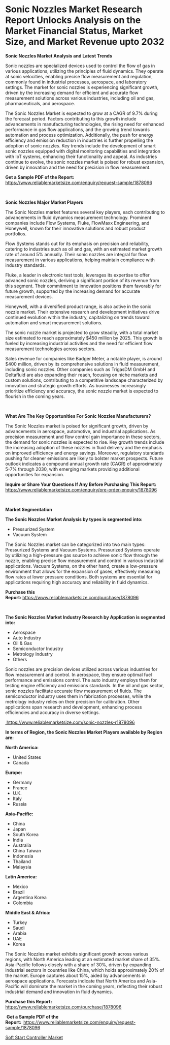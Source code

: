 <p><h1>Sonic Nozzles Market Research Report Unlocks Analysis on the Market Financial Status, Market Size, and Market Revenue upto 2032</h1></p><p><strong>Sonic Nozzles Market Analysis and Latest Trends</strong></p>
<p><p>Sonic nozzles are specialized devices used to control the flow of gas in various applications, utilizing the principles of fluid dynamics. They operate at sonic velocities, enabling precise flow measurement and regulation, commonly found in industrial processes, aerospace, and laboratory settings. The market for sonic nozzles is experiencing significant growth, driven by the increasing demand for efficient and accurate flow measurement solutions across various industries, including oil and gas, pharmaceuticals, and aerospace.</p><p>The Sonic Nozzles Market is expected to grow at a CAGR of 9.7% during the forecast period. Factors contributing to this growth include advancements in manufacturing technologies, the rising need for enhanced performance in gas flow applications, and the growing trend towards automation and process optimization. Additionally, the push for energy efficiency and emission reduction in industries is further propelling the adoption of sonic nozzles. Key trends include the development of smart sonic nozzles equipped with digital monitoring capabilities and integration with IoT systems, enhancing their functionality and appeal. As industries continue to evolve, the sonic nozzles market is poised for robust expansion, driven by innovation and the need for precision in flow measurement.</p></p>
<p><strong>Get a Sample PDF of the Report:&nbsp;</strong> <a href="https://www.reliablemarketsize.com/enquiry/request-sample/1878096?utm_campaign=1743&utm_medium=2&utm_source=Github&utm_content=ia&utm_term=23022025&utm_id=sonic-nozzles">https://www.reliablemarketsize.com/enquiry/request-sample/1878096</a></p>
<p>&nbsp;</p>
<p><strong>Sonic Nozzles Major Market Players</strong></p>
<p><p>The Sonic Nozzles market features several key players, each contributing to advancements in fluid dynamics measurement technology. Prominent companies include Flow Systems, Fluke, FlowMaxx Engineering, and Honeywell, known for their innovative solutions and robust product portfolios.</p><p>Flow Systems stands out for its emphasis on precision and reliability, catering to industries such as oil and gas, with an estimated market growth rate of around 5% annually. Their sonic nozzles are integral for flow measurement in various applications, helping maintain compliance with industry standards.</p><p>Fluke, a leader in electronic test tools, leverages its expertise to offer advanced sonic nozzles, deriving a significant portion of its revenue from this segment. Their commitment to innovation positions them favorably for future growth, supported by the increasing demand for accurate measurement devices.</p><p>Honeywell, with a diversified product range, is also active in the sonic nozzle market. Their extensive research and development initiatives drive continued evolution within the industry, capitalizing on trends toward automation and smart measurement solutions.</p><p>The sonic nozzle market is projected to grow steadily, with a total market size estimated to reach approximately $450 million by 2025. This growth is fueled by increasing industrial activities and the need for efficient flow measurement technologies across sectors.</p><p>Sales revenue for companies like Badger Meter, a notable player, is around $400 million, driven by its comprehensive solutions in fluid measurement, including sonic nozzles. Other companies such as TrigasDM GmbH and Deltafluid are also expanding their reach, focusing on niche markets and custom solutions, contributing to a competitive landscape characterized by innovation and strategic growth efforts. As businesses increasingly prioritize efficiency and accuracy, the sonic nozzle market is expected to flourish in the coming years.</p></p>
<p>&nbsp;</p>
<p><strong>What Are The Key Opportunities For Sonic Nozzles Manufacturers?</strong></p>
<p><p>The Sonic Nozzles market is poised for significant growth, driven by advancements in aerospace, automotive, and industrial applications. As precision measurement and flow control gain importance in these sectors, the demand for sonic nozzles is expected to rise. Key growth trends include the increasing adoption of these nozzles in fluid delivery and the emphasis on improved efficiency and energy savings. Moreover, regulatory standards pushing for cleaner emissions are likely to bolster market prospects. Future outlook indicates a compound annual growth rate (CAGR) of approximately 5-7% through 2030, with emerging markets providing additional opportunities for expansion.</p></p>
<p><strong>Inquire or Share Your Questions If Any Before Purchasing This Report:</strong> <a href="https://www.reliablemarketsize.com/enquiry/pre-order-enquiry/1878096?utm_campaign=1743&utm_medium=2&utm_source=Github&utm_content=ia&utm_term=23022025&utm_id=sonic-nozzles">https://www.reliablemarketsize.com/enquiry/pre-order-enquiry/1878096</a></p>
<p>&nbsp;</p>
<p><strong>Market Segmentation</strong></p>
<p><strong>The Sonic Nozzles Market Analysis by types is segmented into:</strong></p>
<p><ul><li>Pressurized System</li><li>Vacuum System</li></ul></p>
<p><p>The Sonic Nozzles market can be categorized into two main types: Pressurized Systems and Vacuum Systems. Pressurized Systems operate by utilizing a high-pressure gas source to achieve sonic flow through the nozzle, enabling precise flow measurement and control in various industrial applications. Vacuum Systems, on the other hand, create a low-pressure environment that allows for the expansion of gases, effectively measuring flow rates at lower pressure conditions. Both systems are essential for applications requiring high accuracy and reliability in fluid dynamics.</p></p>
<p><strong>Purchase this Report:&nbsp;</strong><a href="https://www.reliablemarketsize.com/purchase/1878096?utm_campaign=1743&utm_medium=2&utm_source=Github&utm_content=ia&utm_term=23022025&utm_id=sonic-nozzles">https://www.reliablemarketsize.com/purchase/1878096</a></p>
<p>&nbsp;</p>
<p><strong>The Sonic Nozzles Market Industry Research by Application is segmented into:</strong></p>
<p><ul><li>Aerospace</li><li>Auto Industry</li><li>Oil & Gas</li><li>Semiconductor Industry</li><li>Metrology Industry</li><li>Others</li></ul></p>
<p><p>Sonic nozzles are precision devices utilized across various industries for flow measurement and control. In aerospace, they ensure optimal fuel performance and emissions control. The auto industry employs them for testing engine efficiency and emissions standards. In the oil and gas sector, sonic nozzles facilitate accurate flow measurement of fluids. The semiconductor industry uses them in fabrication processes, while the metrology industry relies on their precision for calibration. Other applications span research and development, enhancing process efficiencies and accuracy in diverse settings.</p></p>
<p><a href="https://www.reliablemarketsize.com/sonic-nozzles-r1878096?utm_campaign=1743&utm_medium=2&utm_source=Github&utm_content=ia&utm_term=23022025&utm_id=sonic-nozzles">&nbsp;https://www.reliablemarketsize.com/sonic-nozzles-r1878096</a></p>
<p><strong>In terms of Region, the Sonic Nozzles Market Players available by Region are:</strong></p>
<p>
    <p> <strong> North America: </strong>
        <ul>
            <li>United States</li>
            <li>Canada</li>
        </ul>
        </p> 
    <p> <strong> Europe: </strong>
        <ul>
            <li>Germany</li>
            <li>France</li>
            <li>U.K.</li>
            <li>Italy</li>
            <li>Russia</li>
        </ul>
        </p> 
    <p> <strong> Asia-Pacific: </strong>
        <ul>
            <li>China</li>
            <li>Japan</li>
            <li>South Korea</li>
            <li>India</li>
            <li>Australia</li>
            <li>China Taiwan</li>
            <li>Indonesia</li>
            <li>Thailand</li>
            <li>Malaysia</li>
        </ul>
        </p> 
    <p> <strong> Latin America: </strong>
        <ul>
            <li>Mexico</li>
            <li>Brazil</li>
            <li>Argentina Korea</li>
            <li>Colombia</li>
        </ul>
        </p> 
    <p> <strong> Middle East & Africa: </strong>
        <ul>
            <li>Turkey</li>
            <li>Saudi</li>
            <li>Arabia</li>
            <li>UAE</li>
            <li>Korea</li>
        </ul>
    </p>
    </p>
<p><p>The Sonic Nozzles market exhibits significant growth across various regions, with North America leading at an estimated market share of 35%. Asia-Pacific follows closely with a share of 30%, driven by expanding industrial sectors in countries like China, which holds approximately 20% of the market. Europe captures about 15%, aided by advancements in aerospace applications. Forecasts indicate that North America and Asia-Pacific will dominate the market in the coming years, reflecting their robust industrial demand and innovation in fluid dynamics.</p></p>
<p><strong>Purchase this Report: </strong><a href="https://www.reliablemarketsize.com/purchase/1878096?utm_campaign=1743&utm_medium=2&utm_source=Github&utm_content=ia&utm_term=23022025&utm_id=sonic-nozzles">https://www.reliablemarketsize.com/purchase/1878096</a></p>
<p>&nbsp;<strong>Get a Sample PDF of the Report:&nbsp;&nbsp;</strong><a href="https://www.reliablemarketsize.com/enquiry/request-sample/1878096?utm_campaign=1743&utm_medium=2&utm_source=Github&utm_content=ia&utm_term=23022025&utm_id=sonic-nozzles">https://www.reliablemarketsize.com/enquiry/request-sample/1878096</a></p>
<p><strong></strong></p>
<p><p><a href="https://github.com/mookiesville/Market-Research-Report-List-1/blob/main/soft-start-controller-market.md?utm_campaign=1743&utm_medium=2&utm_source=Github&utm_content=ia&utm_term=23022025&utm_id=sonic-nozzles">Soft Start Controller Market</a></p></p>